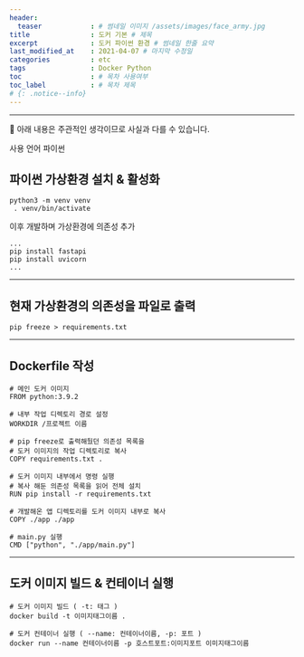 ```yaml
---
header:
  teaser            : # 썸네일 이미지 /assets/images/face_army.jpg
title               : 도커 기본 # 제목
excerpt             : 도커 파이썬 환경 # 썸네일 한줄 요약
last_modified_at    : 2021-04-07 # 마지막 수정일
categories          : etc
tags                : Docker Python
toc                 : # 목차 사용여부
toc_label           : # 목차 제목
# {: .notice--info}
---
```


---

🚫 아래 내용은 주관적인 생각이므로 사실과 다를 수 있습니다.

사용 언어 파이썬

## 파이썬 가상환경 설치 & 활성화
```
python3 -m venv venv
 . venv/bin/activate
```

이후 개발하며 가상환경에 의존성 추가
``` 
...
pip install fastapi
pip install uvicorn
...
```

---

## 현재 가상환경의 의존성을 파일로 출력
```
pip freeze > requirements.txt
```

---

## Dockerfile 작성
```
# 메인 도커 이미지
FROM python:3.9.2

# 내부 작업 디렉토리 경로 설정
WORKDIR /프로젝트 이름

# pip freeze로 출력해뒀던 의존성 목록을
# 도커 이미지의 작업 디렉토리로 복사
COPY requirements.txt .

# 도커 이미지 내부에서 명령 실행
# 복사 해둔 의존성 목록을 읽어 전체 설치
RUN pip install -r requirements.txt

# 개발해온 앱 디렉토리를 도커 이미지 내부로 복사
COPY ./app ./app

# main.py 실행
CMD ["python", "./app/main.py"]
```

---

## 도커 이미지 빌드 & 컨테이너 실행

```
# 도커 이미지 빌드 ( -t: 태그 )
docker build -t 이미지태그이름 .

# 도커 컨테이너 실행 ( --name: 컨테이너이름, -p: 포트 )
docker run --name 컨테이너이름 -p 호스트포트:이미지포트 이미지태그이름
```

